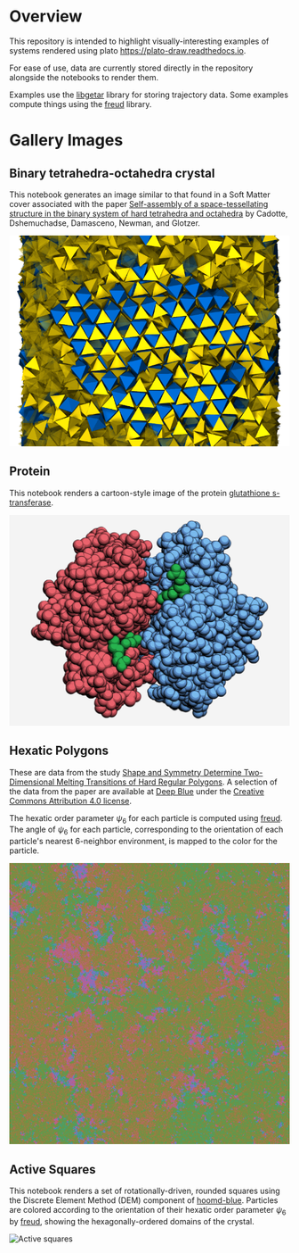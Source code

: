 
# Overview

This repository is intended to highlight visually-interesting examples of systems rendered using plato <https://plato-draw.readthedocs.io>.

For ease of use, data are currently stored directly in the repository alongside the notebooks to render them.

Examples use the [libgetar](https://bitbucket.org/glotzer/libgetar) library for storing trajectory data. Some examples compute things using the [freud](https://bitbucket.org/glotzer/freud) library.

# Gallery Images

## Binary tetrahedra-octahedra crystal

This notebook generates an image similar to that found in a Soft Matter cover associated with the paper [Self-assembly of a space-tessellating structure in the binary system of hard tetrahedra and octahedra](http://pubs.rsc.org/en/content/articlelanding/2016/sm/c6sm01180b) by Cadotte, Dshemuchadse, Damasceno, Newman, and Glotzer.

![binary crystal of tetrahedra and octahedra](gallery/tetrahedra_octahedra_povray.png "binary crystal of tetrahedra and octahedra")

## Protein

This notebook renders a cartoon-style image of the protein [glutathione s-transferase](https://www.rcsb.org/structure/1AQW).

![PDB protein 1aqw](gallery/protein_vispy.png "PDB protein 1aqw")

## Hexatic Polygons

These are data from the study [Shape and Symmetry Determine Two-Dimensional Melting Transitions of Hard Regular Polygons](https://dx.doi.org/10.1103/PhysRevX.7.021001). A selection of the data from the paper are available at [Deep Blue](https://deepblue.lib.umich.edu/data/concern/generic_works/rb68xb988?locale=en) under the [Creative Commons Attribution 4.0 license](https://creativecommons.org/licenses/by/4.0/legalcode).

The hexatic order parameter $\psi_6$ for each particle is computed using [freud](https://bitbucket.org/glotzer/freud). The angle of $\psi_6$ for each particle, corresponding to the orientation of each particle's nearest 6-neighbor environment, is mapped to the color for the particle.

![Hexatic polygons](gallery/hexatic_polygons_vispy.png "Hexatic polygons")

## Active Squares

This notebook renders a set of rotationally-driven, rounded squares using the Discrete Element Method (DEM) component of [hoomd-blue](https://glotzerlab.engin.umich.edu/hoomd-blue/). Particles are colored according to the orientation of their hexatic order parameter $\psi_6$ by [freud](https://glotzerlab.engin.umich.edu/freud/), showing the hexagonally-ordered domains of the crystal.

![Active squares](gallery/active_squares_matplotlib.png "Active squares")
